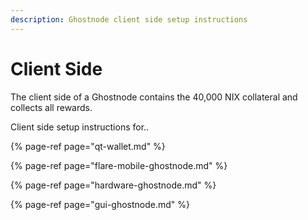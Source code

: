 ```yaml
---
description: Ghostnode client side setup instructions
---
```


# Client Side

The client side of a Ghostnode contains the 40,000 NIX collateral and collects all rewards.

Client side setup instructions for..

{% page-ref page="qt-wallet.md" %}

{% page-ref page="flare-mobile-ghostnode.md" %}

{% page-ref page="hardware-ghostnode.md" %}

{% page-ref page="gui-ghostnode.md" %}

